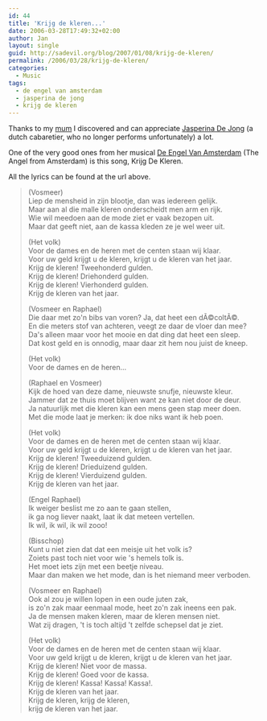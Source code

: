 ```yaml
---
id: 44
title: 'Krijg de kleren...'
date: 2006-03-28T17:49:32+02:00
author: Jan
layout: single
guid: http://sadevil.org/blog/2007/01/08/krijg-de-kleren/
permalink: /2006/03/28/krijg-de-kleren/
categories:
  - Music
tags:
  - de engel van amsterdam
  - jasperina de jong
  - krijg de kleren
---
```

Thanks to my <a href="http://foefel.kcore.org/blog" target="_blank">mum</a> I discovered and can appreciate <a href="http://www.jasperina.net" target="_blank">Jasperina De Jong</a> (a dutch cabaretier, who no longer performs unfortunately) a lot.

One of the very good ones from her musical <a href="http://www.boudewijndegroot.nl/bdgtea.htm" target="_blank">De Engel Van Amsterdam</a> (The Angel from Amsterdam) is this song, Krijg De Kleren.

<!--more-->

All the lyrics can be found at the url above.

> (Vosmeer)  
> Liep de mensheid in zijn blootje, dan was iedereen gelijk.  
> Maar aan al die malle kleren onderscheidt men arm en rijk.  
> Wie wil meedoen aan de mode ziet er vaak bezopen uit.  
> Maar dat geeft niet, aan de kassa kleden ze je wel weer uit.
> 
> (Het volk)  
> Voor de dames en de heren met de centen staan wij klaar.  
> Voor uw geld krijgt u de kleren, krijgt u de kleren van het jaar.  
> Krijg de kleren! Tweehonderd gulden.  
> Krijg de kleren! Driehonderd gulden.  
> Krijg de kleren! Vierhonderd gulden.  
> Krijg de kleren van het jaar.
> 
> (Vosmeer en Raphael)  
> Die daar met zo'n bibs van voren? Ja, dat heet een dÃ©coltÃ©.  
> En die meters stof van achteren, veegt ze daar de vloer dan mee?  
> Da's alleen maar voor het mooie en dat ding dat heet een sleep.  
> Dat kost geld en is onnodig, maar daar zit hem nou juist de kneep.
> 
> (Het volk)  
> Voor de dames en de heren...
> 
> (Raphael en Vosmeer)  
> Kijk de hoed van deze dame, nieuwste snufje, nieuwste kleur.  
> Jammer dat ze thuis moet blijven want ze kan niet door de deur.  
> Ja natuurlijk met die kleren kan een mens geen stap meer doen.  
> Met die mode laat je merken: ik doe niks want ik heb poen.
> 
> (Het volk)  
> Voor de dames en de heren met de centen staan wij klaar.  
> Voor uw geld krijgt u de kleren, krijgt u de kleren van het jaar.  
> Krijg de kleren! Tweeduizend gulden.  
> Krijg de kleren! Drieduizend gulden.  
> Krijg de kleren! Vierduizend gulden.  
> Krijg de kleren van het jaar.
> 
> (Engel Raphael)  
> Ik weiger beslist me zo aan te gaan stellen,  
> ik ga nog liever naakt, laat ik dat meteen vertellen.  
> Ik wil, ik wil, ik wil zooo!
> 
> (Bisschop)  
> Kunt u niet zien dat dat een meisje uit het volk is?  
> Zoiets past toch niet voor wie 's hemels tolk is.  
> Het moet iets zijn met een beetje niveau.  
> Maar dan maken we het mode, dan is het niemand meer verboden.
> 
> (Vosmeer en Raphael)  
> Ook al zou je willen lopen in een oude juten zak,  
> is zo'n zak maar eenmaal mode, heet zo'n zak ineens een pak.  
> Ja de mensen maken kleren, maar de kleren mensen niet.  
> Wat zij dragen, 't is toch altijd 't zelfde schepsel dat je ziet.
> 
> (Het volk)  
> Voor de dames en de heren met de centen staan wij klaar.  
> Voor uw geld krijgt u de kleren, krijgt u de kleren van het jaar.  
> Krijg de kleren! Niet voor de massa.  
> Krijg de kleren! Goed voor de kassa.  
> Krijg de kleren! Kassa! Kassa! Kassa!.  
> Krijg de kleren van het jaar.  
> Krijg de kleren, krijg de kleren,  
> krijg de kleren van het jaar.